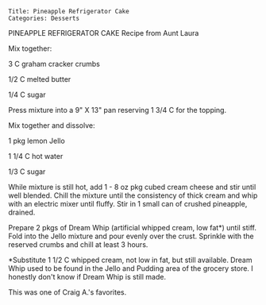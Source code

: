 ~~~ recipe-info
Title: Pineapple Refrigerator Cake
Categories: Desserts
~~~

PINEAPPLE REFRIGERATOR  CAKE   Recipe from Aunt Laura

Mix together:

3 C graham cracker crumbs

1/2 C melted butter

1/4 C sugar

Press mixture into a 9" X 13" pan reserving 1 3/4 C for the topping.

Mix together and dissolve:

1 pkg lemon Jello

1 1/4 C hot water

1/3 C sugar

While mixture is still hot, add 1 - 8 oz pkg cubed cream cheese and stir until well blended.
Chill the mixture until the consistency of thick cream and whip with an electric mixer until fluffy.
 Stir in 1 small can of crushed pineapple, drained.

Prepare 2 pkgs of Dream Whip (artificial whipped cream, low fat*) until stiff.  Fold into the Jello
mixture and pour evenly over the crust.  Sprinkle with the reserved crumbs and chill at least 3
hours.

*Substitute 1 1/2 C whipped cream, not low in fat, but still available.  Dream Whip used to be found
in the Jello and Pudding area of the grocery store.  I honestly don't know if Dream Whip is still
made.

This was one of Craig A.'s favorites.
